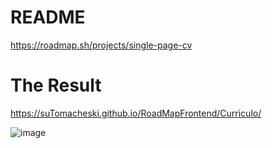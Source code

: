 # README
https://roadmap.sh/projects/single-page-cv
# The Result
https://suTomacheski.github.io/RoadMapFrontend/Curriculo/

![image](https://github.com/user-attachments/assets/4f9b3877-8524-46c5-a3df-e9536d3fb2e0)

